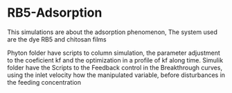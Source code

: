 # RB5-Adsorption

This simulations are about the adsorption phenomenon, The system used are the dye RB5 and chitosan films

Phyton folder have scripts to column simulation, the parameter adjustment to the coeficient kf and the optimization in a profile of kf along time.
Simulik folder have the Scripts to the Feedback control in the Breakthrough curves, using the inlet velocity how the manipulated variable, 
 before disturbances in the feeding concentration 

